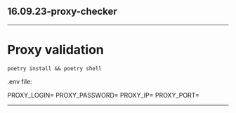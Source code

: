 ## 16.09.23-proxy-checker
---

# Proxy validation

```
poetry install && poetry shell
```

.env file:

PROXY_LOGIN=
PROXY_PASSWORD=
PROXY_IP=
PROXY_PORT=

---